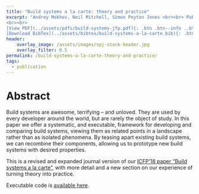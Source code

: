 ```yaml
---
title: "Build systems a la carte: theory and practice"
excerpt: "Andrey Mokhov, Neil Mitchell, Simon Peyton Jones <br><br> Published in <em>Journal of Functional Programming</em>, Vol 30(E11)
<br><br>
[View PDF](../assets/pdfs/build-systems-jfp.pdf){: .btn .btn--info ..btn--large}
[Download BibTex](../assets/bibtex/build-systems-a-la-carte.bib){: .btn .btn--info ..btn--large}"
header:
    overlay_image: /assets/images/spj-stock-header.jpg
    overlay_filter: 0.5
permalink: /build-systems-a-la-carte-theory-and-practice/
tags:
  - publication
---
```


# Abstract
Build systems are awesome, terrifying – and unloved. They are used by every developer around the world, but are rarely the object of study. In this paper we offer a systematic, and executable, framework for developing and comparing build systems, viewing them as related points in a landscape rather than as isolated phenomena. By teasing apart existing build systems, we can recombine their components, allowing us to prototype new build systems with desired properties.

This is a revised and expanded journal version of our [ICFP’18 paper “Build systems a la carte”](../build-systems-a-la-carte/), with more detail and a new section on our experience of turning theory into practice.

Executable code is [available here](https://github.com/snowleopard/build/releases/tag/jfp-preprint).
